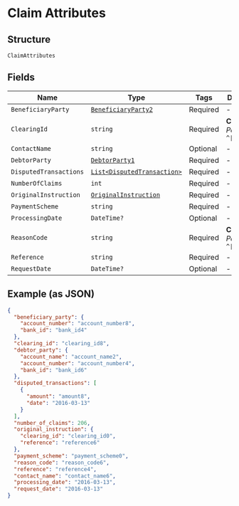 
# Claim Attributes

## Structure

`ClaimAttributes`

## Fields

| Name | Type | Tags | Description |
|  --- | --- | --- | --- |
| `BeneficiaryParty` | [`BeneficiaryParty2`](../../doc/models/beneficiary-party-2.md) | Required | - |
| `ClearingId` | `string` | Required | **Constraints**: *Pattern*: `^[0-9]{6}$` |
| `ContactName` | `string` | Optional | - |
| `DebtorParty` | [`DebtorParty1`](../../doc/models/debtor-party-1.md) | Required | - |
| `DisputedTransactions` | [`List<DisputedTransaction>`](../../doc/models/disputed-transaction.md) | Required | - |
| `NumberOfClaims` | `int` | Required | - |
| `OriginalInstruction` | [`OriginalInstruction`](../../doc/models/original-instruction.md) | Required | - |
| `PaymentScheme` | `string` | Required | - |
| `ProcessingDate` | `DateTime?` | Optional | - |
| `ReasonCode` | `string` | Required | **Constraints**: *Pattern*: `^[1-9]$` |
| `Reference` | `string` | Required | - |
| `RequestDate` | `DateTime?` | Optional | - |

## Example (as JSON)

```json
{
  "beneficiary_party": {
    "account_number": "account_number8",
    "bank_id": "bank_id4"
  },
  "clearing_id": "clearing_id8",
  "debtor_party": {
    "account_name": "account_name2",
    "account_number": "account_number4",
    "bank_id": "bank_id6"
  },
  "disputed_transactions": [
    {
      "amount": "amount8",
      "date": "2016-03-13"
    }
  ],
  "number_of_claims": 206,
  "original_instruction": {
    "clearing_id": "clearing_id0",
    "reference": "reference6"
  },
  "payment_scheme": "payment_scheme0",
  "reason_code": "reason_code6",
  "reference": "reference4",
  "contact_name": "contact_name6",
  "processing_date": "2016-03-13",
  "request_date": "2016-03-13"
}
```

